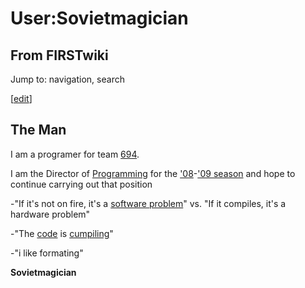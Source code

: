 # User:Sovietmagician

## From FIRSTwiki

Jump to: navigation, search

[[edit](/index.php?title=User:Sovietmagician&action=edit&section=1 "Edit
section: The Man")]

## The Man

I am a programer for team [694](694 "694").

I am the Director of [Programming](programming) for the ['08](FIRST_Overdrive "FIRST Overdrive")-['09 season](Robot_Controller_%282009%29 "Robot Controller \(2009\)") and hope to continue carrying out that position

-"If it's not on fire, it's a [software problem](C_Language "C Language")" vs. "If it compiles, it's a hardware problem"

-"The [code](Default_code "Default code") is [cumpiling](MCC18 "MCC18")"

-"i like formating"

**Sovietmagician**
